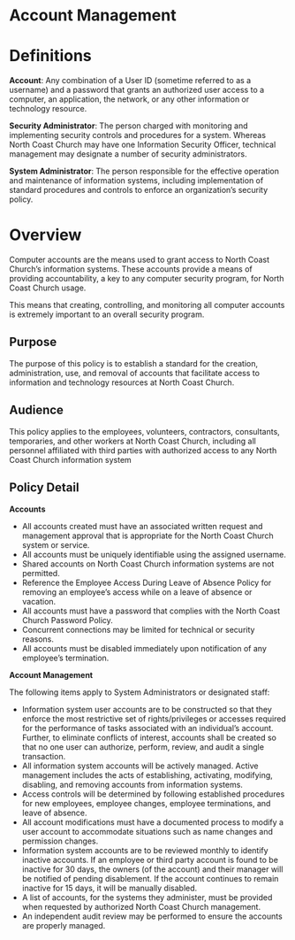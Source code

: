 # Account Management

# **Definitions**

**Account**: Any combination of a User ID (sometime referred to as a username) and a password that grants an authorized user access to a computer, an application, the network, or any other information or technology resource.

**Security Administrator**: The person charged with monitoring and implementing security controls and procedures for a system. Whereas North Coast Church may have one Information Security Officer, technical management may designate a number of security administrators.

**System Administrator**: The person responsible for the effective operation and maintenance of information systems, including implementation of standard procedures and controls to enforce an organization’s security policy.

# **Overview**

Computer accounts are the means used to grant access to North Coast Church’s information systems. These accounts provide a means of providing accountability, a key to any computer security program, for North Coast Church usage.

This means that creating, controlling, and monitoring all computer accounts is extremely important to an overall security program.

## **Purpose**

The purpose of this policy is to establish a standard for the creation, administration, use, and removal of accounts that facilitate access to information and technology resources at North Coast Church.

## **Audience**

This policy applies to the employees, volunteers, contractors, consultants, temporaries, and other workers at North Coast Church, including all personnel affiliated with third parties with authorized access to any North Coast Church information system

## **Policy Detail**

**Accounts**

- All accounts created must have an associated written request and management approval that is appropriate for the North Coast Church system or service.
- All accounts must be uniquely identifiable using the assigned username.
- Shared accounts on North Coast Church information systems are not permitted.
- Reference the Employee Access During Leave of Absence Policy for removing an employee’s access while on a leave of absence or vacation.
- All accounts must have a password that complies with the North Coast Church Password Policy.
- Concurrent connections may be limited for technical or security reasons.
- All accounts must be disabled immediately upon notification of any employee’s termination.

**Account Management**

The following items apply to System Administrators or designated staff:

- Information system user accounts are to be constructed so that they enforce the most restrictive set of rights/privileges or accesses required for the performance of tasks associated with an individual’s account. Further, to eliminate conflicts of interest, accounts shall be created so that no one user can authorize, perform, review, and audit a single transaction.
- All information system accounts will be actively managed. Active management includes the acts of establishing, activating, modifying, disabling, and removing accounts from information systems.
- Access controls will be determined by following established procedures for new employees, employee changes, employee terminations, and leave of absence.
- All account modifications must have a documented process to modify a user account to accommodate situations such as name changes and permission changes.
- Information system accounts are to be reviewed monthly to identify inactive accounts. If an employee or third party account is found to be inactive for 30 days, the owners (of the account) and their manager will be notified of pending disablement. If the account continues to remain inactive for 15 days, it will be manually disabled.
- A list of accounts, for the systems they administer, must be provided when requested by authorized North Coast Church management.
- An independent audit review may be performed to ensure the accounts are properly managed.